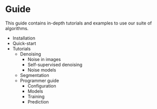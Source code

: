# Guide

This guide contains in-depth tutorials and examples to use our suite of 
algorithms.


- Installation
- Quick-start
- Tutorials
  - Denoising
    - Noise in images
    - Self-supervised denoising
    - Noise models
  - Segmentation
  - Programmer guide
    - Configuration
    - Models
    - Training
    - Prediction
